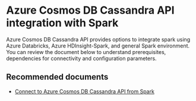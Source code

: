 <properties
	pageTitle="Azure Cosmos DB Cassandra integration with Spark" 
	description="Azure Cosmos DB Cassandra integration with Spark"
	service="microsoft.documentdb"
	resource="databaseAccounts"
	authors="balaksms"
	displayOrder="411"
	selfHelpType="resource"
	supportTopicIds="32615115"
	resourceTags=""
	productPesIds="15585"
	cloudEnvironments="public"/>

# Azure Cosmos DB Cassandra API integration with Spark

Azure Cosmos DB Cassandra API provides options to integrate spark using Azure Databricks, Azure HDInsight-Spark, and general Spark environment.  You can review the document below to understand prerequisites, dependencies for connectivity and configuration parameters.

## **Recommended documents**
* [Connect to Azure Cosmos DB Cassandra API from Spark](https://docs.microsoft.com/azure/cosmos-db/cassandra-spark-generic)
